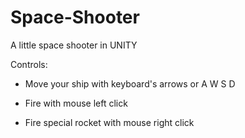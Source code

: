# Space-Shooter
A little space shooter in UNITY

Controls:

- Move your ship with keyboard's arrows or A W S D

- Fire with mouse left click

- Fire special rocket with mouse right click

